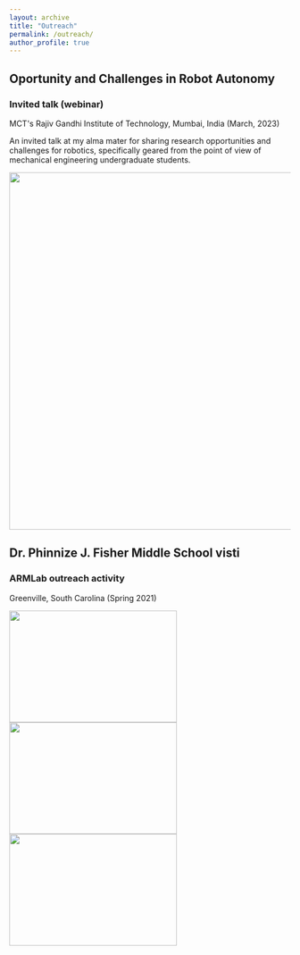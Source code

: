 ```yaml
---
layout: archive
title: "Outreach"
permalink: /outreach/
author_profile: true
---
```


## Oportunity and Challenges in Robot Autonomy
### Invited talk (webinar)
MCT's Rajiv Gandhi Institute of Technology, Mumbai, India (March, 2023)

An invited talk at my alma mater for sharing research opportunities and challenges for robotics, specifically geared from the point of view of mechanical engineering undergraduate students.

<img src="https://github.com/ameyarsalvi/ameyarsalvi.github.io/assets/54649022/831ae404-74eb-491e-ad3b-6e0b8e45923d" width="640" />

## Dr. Phinnize J. Fisher Middle School visti
### ARMLab outreach activity
Greenville, South Carolina (Spring 2021)


<p float="left">
  <img src="https://github.com/ameyarsalvi/ameyarsalvi.github.io/assets/54649022/8a9424b8-6e3d-45ee-ab15-a1ffd03ef2c3" width="300" height ="200"/>
  <img src="https://github.com/ameyarsalvi/ameyarsalvi.github.io/assets/54649022/1f33c2cc-b764-4943-b99c-355c99eb8274" width="300" height="200" /> 
  <img src="https://github.com/ameyarsalvi/ameyarsalvi.github.io/assets/54649022/d4398653-13ea-4a7f-8f9c-e5da03a5cb5a" width="300" height="200" /> 
</p>


